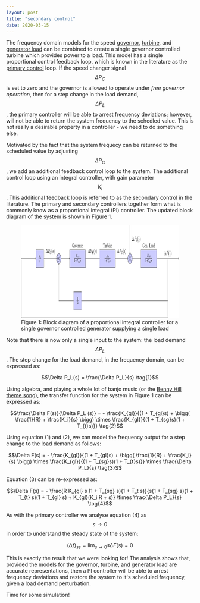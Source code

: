 ```yaml
---
layout: post
title: "secondary control"
date: 2020-03-15
---
```


The frequency domain models for the speed [governor](https://skreynolds.github.io/blog/2020/03/09/modelling-plant-1), [turbine](https://skreynolds.github.io/blog/2020/03/10/modelling-plant-2), and [generator load](https://skreynolds.github.io/blog/2020/03/11/modelling-plant-3) can be combined to create a single governor controlled turbine which provides power to a load. This model has a single proportional control feedback loop, which is known in the literature as the [primary control](https://skreynolds.github.io/blog/2020/03/12/primary-control) loop. If the speed changer signal $$\Delta P_C$$ is set to zero and the governor is allowed to operate under *free governor operation*, then for a step change in the load demand, $$\Delta P_L$$, the primary controller will be able to arrest frequency deviations; however, will not be able to return the system frequency to the schedled value. This is not really a desirable property in a controller - we need to do something else.

Motivated by the fact that the system frequecy can be returned to the scheduled value by adjusting $$\Delta P_C$$, we add an additional feedback control loop to the system. The additional control loop using an integral controller, with gain parameter $$K_i$$. This additional feedback loop is referred to as the secondary control in the literature. The primary and secondary controllers together form what is commonly know as a proportional integral (PI) controller. The updated block diagram of the system is shown in Figure 1.

<figure>
	<img src="/assets/single_area_pi_control_model.png" alt="Governor" height="250" class="center">
	<figcaption>Figure 1: Block diagram of a proportional integral controller for a single governor controlled generator supplying a single load</figcaption>
</figure>

Note that there is now only a single input to the system: the load demand $$\Delta P_L$$. The step change for the load demand, in the frequency domain, can be expressed as:

$$\Delta P_L(s) = \frac{\Delta P_L}{s} \tag{1}$$

Using algebra, and playing a whole lot of banjo music (or the [Benny Hill theme song](https://www.youtube.com/watch?v=MK6TXMsvgQg)), the transfer function for the system in Figure 1 can be expressed as:

$$\frac{\Delta F(s)}{\Delta P_L (s)} = - \frac{K_{gl}}{(1 + T_{gl}s) + \bigg( \frac{1}{R} + \frac{K_i}{s} \bigg) \times \frac{K_{gl}}{(1 + T_{sg}s)(1 + T_{t}s)}} \tag{2}$$

Using equation (1) and (2), we can model the frequency output for a step change to the load demand as follows:

$$\Delta F(s) = - \frac{K_{gl}}{(1 + T_{gl}s) + \bigg( \frac{1}{R} + \frac{K_i}{s} \bigg) \times \frac{K_{gl}}{(1 + T_{sg}s)(1 + T_{t}s)}} \times \frac{\Delta P_L}{s} \tag{3}$$

Equation (3) can be re-expressed as:

$$\Delta F(s) = - \frac{R K_{gl} s (1 + T_{sg} s)(1 + T_t s)}{s(1 + T_{sg} s)(1 + T_{t} s)(1 + T_{gl} s) + K_{gl}(K_i R + s)} \times \frac{\Delta P_L}{s} \tag{4}$$

As with the primary controller we analyse equation (4) as $$s \to 0$$ in order to understand the steady state of the system:

$$(\Delta f)_{ss} = \lim_{s \to 0} s\Delta F(s) = 0$$

This is exactly the result that we were looking for! The analysis shows that, provided the models for the governor, turbine, and generator load are accurate representations, then a PI controller will be able to arrest frequency deviations and restore the system to it's scheduled frequency, given a load demand perturbation.

Time for some simulation!